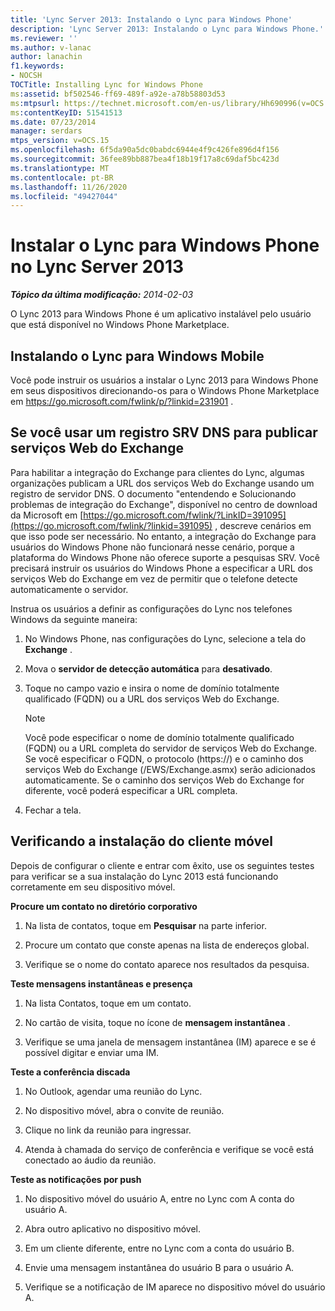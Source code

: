 ```yaml
---
title: 'Lync Server 2013: Instalando o Lync para Windows Phone'
description: 'Lync Server 2013: Instalando o Lync para Windows Phone.'
ms.reviewer: ''
ms.author: v-lanac
author: lanachin
f1.keywords:
- NOCSH
TOCTitle: Installing Lync for Windows Phone
ms:assetid: bf502546-ff69-489f-a92e-a78b58803d53
ms:mtpsurl: https://technet.microsoft.com/en-us/library/Hh690996(v=OCS.15)
ms:contentKeyID: 51541513
ms.date: 07/23/2014
manager: serdars
mtps_version: v=OCS.15
ms.openlocfilehash: 6f5da90a5dc0babdc6944e4f9c426fe896d4f156
ms.sourcegitcommit: 36fee89bb887bea4f18b19f17a8c69daf5bc423d
ms.translationtype: MT
ms.contentlocale: pt-BR
ms.lasthandoff: 11/26/2020
ms.locfileid: "49427044"
---
```

# <a name="installing-lync-for-windows-phone-in-lync-server-2013"></a>Instalar o Lync para Windows Phone no Lync Server 2013

<div data-xmlns="http://www.w3.org/1999/xhtml">

<div class="topic" data-xmlns="http://www.w3.org/1999/xhtml" data-msxsl="urn:schemas-microsoft-com:xslt" data-cs="https://msdn.microsoft.com/">

<div data-asp="https://msdn2.microsoft.com/asp">



</div>

<div id="mainSection">

<div id="mainBody">

<span> </span>

_**Tópico da última modificação:** 2014-02-03_

O Lync 2013 para Windows Phone é um aplicativo instalável pelo usuário que está disponível no Windows Phone Marketplace.

<div>

## <a name="installing-lync-for-windows-mobile"></a>Instalando o Lync para Windows Mobile

Você pode instruir os usuários a instalar o Lync 2013 para Windows Phone em seus dispositivos direcionando-os para o Windows Phone Marketplace em <https://go.microsoft.com/fwlink/p/?linkid=231901> .

</div>

<div>

## <a name="if-you-use-a-dns-srv-record-to-publish-exchange-web-services"></a>Se você usar um registro SRV DNS para publicar serviços Web do Exchange

Para habilitar a integração do Exchange para clientes do Lync, algumas organizações publicam a URL dos serviços Web do Exchange usando um registro de servidor DNS. O documento "entendendo e Solucionando problemas de integração do Exchange", disponível no centro de download da Microsoft em [https://go.microsoft.com/fwlink/?LinkID=391095](https://go.microsoft.com/fwlink/?linkid=391095) , descreve cenários em que isso pode ser necessário. No entanto, a integração do Exchange para usuários do Windows Phone não funcionará nesse cenário, porque a plataforma do Windows Phone não oferece suporte a pesquisas SRV. Você precisará instruir os usuários do Windows Phone a especificar a URL dos serviços Web do Exchange em vez de permitir que o telefone detecte automaticamente o servidor.

Instrua os usuários a definir as configurações do Lync nos telefones Windows da seguinte maneira:

1.  No Windows Phone, nas configurações do Lync, selecione a tela do **Exchange** .

2.  Mova o **servidor de detecção automática** para **desativado**.

3.  Toque no campo vazio e insira o nome de domínio totalmente qualificado (FQDN) ou a URL dos serviços Web do Exchange.
    
    <div>
    

    > [!NOTE]  
    > Você pode especificar o nome de domínio totalmente qualificado (FQDN) ou a URL completa do servidor de serviços Web do Exchange. Se você especificar o FQDN, o protocolo (https://) e o caminho dos serviços Web do Exchange (/EWS/Exchange.asmx) serão adicionados automaticamente. Se o caminho dos serviços Web do Exchange for diferente, você poderá especificar a URL completa.

    
    </div>

4.  Fechar a tela.

</div>

<div>

## <a name="verifying-mobile-client-installation"></a>Verificando a instalação do cliente móvel

Depois de configurar o cliente e entrar com êxito, use os seguintes testes para verificar se a sua instalação do Lync 2013 está funcionando corretamente em seu dispositivo móvel.

**Procure um contato no diretório corporativo**

1.  Na lista de contatos, toque em **Pesquisar** na parte inferior.

2.  Procure um contato que conste apenas na lista de endereços global.

3.  Verifique se o nome do contato aparece nos resultados da pesquisa.

**Teste mensagens instantâneas e presença**

1.  Na lista Contatos, toque em um contato.

2.  No cartão de visita, toque no ícone de **mensagem instantânea** .

3.  Verifique se uma janela de mensagem instantânea (IM) aparece e se é possível digitar e enviar uma IM.

**Teste a conferência discada**

1.  No Outlook, agendar uma reunião do Lync.

2.  No dispositivo móvel, abra o convite de reunião.

3.  Clique no link da reunião para ingressar.

4.  Atenda à chamada do serviço de conferência e verifique se você está conectado ao áudio da reunião.

**Teste as notificações por push**

1.  No dispositivo móvel do usuário A, entre no Lync com A conta do usuário A.

2.  Abra outro aplicativo no dispositivo móvel.

3.  Em um cliente diferente, entre no Lync com a conta do usuário B.

4.  Envie uma mensagem instantânea do usuário B para o usuário A.

5.  Verifique se a notificação de IM aparece no dispositivo móvel do usuário A.

</div>

</div>

<span> </span>

</div>

</div>

</div>

